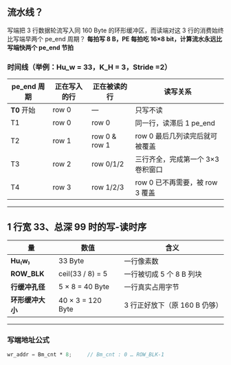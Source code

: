 ## 流水线？
写端把 3 行数据轮流写入同 160 Byte 的环形缓冲区，而读端对这 3 行的消费始终 比写端早两个 pe_end 周期？
**每拍写 8 B，PE 每拍吃 16×8 bit，计算流水永远比写端快两个 pe_end 节拍**
### 时间线（举例：Hu_w = 33，K_H = 3，Stride =2）

| pe_end 周期 | 正在写入的行 | 正在被读的行        | 读写关系                   |
| --------- | ------ | ------------- | ---------------------- |
| **T0** 开始 | row 0  | —             | 只写不读                   |
| T1        | row 0  | row 0         | 同一行，读滞后 1 pe_end       |
| T2        | row 1  | row 0 & row 1 | row 0 最后几列读完后就可被覆盖     |
| T3        | row 2  | row 0/1/2     | 三行齐全，完成第一个 3×3 卷积窗口    |
| T4        | row 3  | row 1/2/3     | row 0 已不再需要，被 row 3 覆盖 |

---

## 1 行宽 33、总深 99 时的写-读时序

|量|数值|含义|
|---|---|---|
|**Hu₍w₎**|33 Byte|一行像素数|
|**ROW_BLK**|ceil(33 / 8) = 5|一行被切成 5 个 8 B 列块|
|**行缓冲孔径**|5 × 8 = 40 Byte|一行真实占用字节|
|**环形缓冲大小**|40 × 3 = 120 Byte|3 行正好放下（原 160 B 仍够）|


---

### 写端地址公式

```verilog
wr_addr = Bm_cnt * 8;     // Bm_cnt : 0 … ROW_BLK-1
